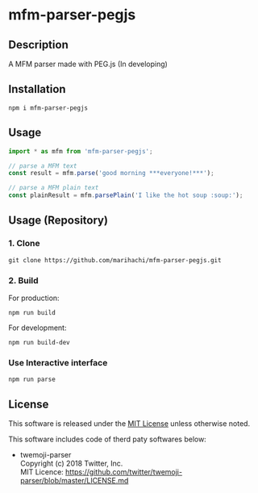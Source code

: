 # mfm-parser-pegjs
## Description
A MFM parser made with PEG.js (In developing)  

## Installation
```
npm i mfm-parser-pegjs
```

## Usage
```ts
import * as mfm from 'mfm-parser-pegjs';

// parse a MFM text
const result = mfm.parse('good morning ***everyone!***');

// parse a MFM plain text
const plainResult = mfm.parsePlain('I like the hot soup :soup:​');
```

## Usage (Repository)
### 1. Clone
```
git clone https://github.com/marihachi/mfm-parser-pegjs.git
```

### 2. Build
For production:  
```
npm run build
```

For development:  
```
npm run build-dev
```

### Use Interactive interface
```
npm run parse
```

## License
This software is released under the [MIT License](LICENSE) unless otherwise noted.  

This software includes code of therd paty softwares below:  
- twemoji-parser  
  Copyright (c) 2018 Twitter, Inc.  
  MIT Licence: https://github.com/twitter/twemoji-parser/blob/master/LICENSE.md  
